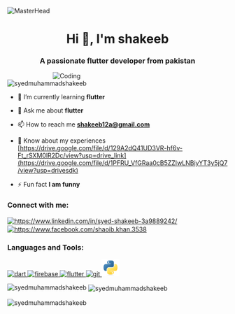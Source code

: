 ![MasterHead](https://mobiosolutions.com/wp-content/uploads/2020/07/Group-3.png)
<h1 align="center">Hi 👋, I'm shakeeb</h1>
<h3 align="center">A passionate flutter developer from pakistan</h3>
<img align="right" alt="Coding" width="400" src="https://cdn.dribbble.com/users/1162077/screenshots/3848914/programmer.gif">

<p align="left"> <img src="https://komarev.com/ghpvc/?username=syedmuhammadshakeeb&label=Profile%20views&color=0e75b6&style=flat" alt="syedmuhammadshakeeb" /> </p>

- 🌱 I’m currently learning **flutter**

- 💬 Ask me about **flutter**

- 📫 How to reach me **shakeeb12a@gmail.com**

- 📄 Know about my experiences [https://drive.google.com/file/d/129A2dQ41UD3VR-hf6v-Ft_rSXM0lR2Dc/view?usp=drive_link](https://drive.google.com/file/d/1PFRU_VfGRaa0cB5ZZIwLNBiyYT3y5jQ7/view?usp=drivesdk)

- ⚡ Fun fact **I am funny**

<h3 align="left">Connect with me:</h3>
<p align="left">
<a href="https://linkedin.com/in/https://www.linkedin.com/in/syed-shakeeb-3a9889242/" target="blank"><img align="center" src="https://raw.githubusercontent.com/rahuldkjain/github-profile-readme-generator/master/src/images/icons/Social/linked-in-alt.svg" alt="https://www.linkedin.com/in/syed-shakeeb-3a9889242/" height="30" width="40" /></a>
<a href="https://fb.com/https://www.facebook.com/shaoib.khan.3538" target="blank"><img align="center" src="https://raw.githubusercontent.com/rahuldkjain/github-profile-readme-generator/master/src/images/icons/Social/facebook.svg" alt="https://www.facebook.com/shaoib.khan.3538" height="30" width="40" /></a>
</p>

<h3 align="left">Languages and Tools:</h3>
<p align="left"> <a href="https://dart.dev" target="_blank" rel="noreferrer"> <img src="https://www.vectorlogo.zone/logos/dartlang/dartlang-icon.svg" alt="dart" width="40" height="40"/> </a> <a href="https://firebase.google.com/" target="_blank" rel="noreferrer"> <img src="https://www.vectorlogo.zone/logos/firebase/firebase-icon.svg" alt="firebase" width="40" height="40"/> </a> <a href="https://flutter.dev" target="_blank" rel="noreferrer"> <img src="https://www.vectorlogo.zone/logos/flutterio/flutterio-icon.svg" alt="flutter" width="40" height="40"/> </a> <a href="https://git-scm.com/" target="_blank" rel="noreferrer"> <img src="https://www.vectorlogo.zone/logos/git-scm/git-scm-icon.svg" alt="git" width="40" height="40"/> </a> <a href="https://www.python.org" target="_blank" rel="noreferrer"> <img src="https://raw.githubusercontent.com/devicons/devicon/master/icons/python/python-original.svg" alt="python" width="40" height="40"/> </a> </p>

<p><img align="left" src="https://github-readme-stats.vercel.app/api/top-langs?username=syedmuhammadshakeeb&show_icons=true&locale=en&layout=compact" alt="syedmuhammadshakeeb" /></p>

<p>&nbsp;<img align="center" src="https://github-readme-stats.vercel.app/api?username=syedmuhammadshakeeb&show_icons=true&locale=en" alt="syedmuhammadshakeeb" /></p>

<p><img align="center" src="https://github-readme-streak-stats.herokuapp.com/?user=syedmuhammadshakeeb&" alt="syedmuhammadshakeeb" /></p>
